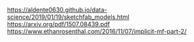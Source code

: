 https://aldente0630.github.io/data-science/2019/01/19/sketchfab_models.html
https://arxiv.org/pdf/1507.08439.pdf
https://www.ethanrosenthal.com/2016/11/07/implicit-mf-part-2/
